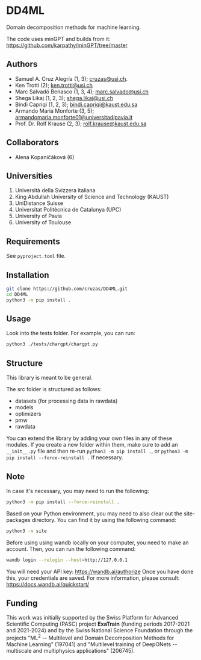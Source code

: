 # DD4ML
Domain decomposition methods for machine learning.

The code uses minGPT and builds from it: https://github.com/karpathy/minGPT/tree/master

## Authors
* Samuel A. Cruz Alegría (1, 3); cruzas@usi.ch.
* Ken Trotti (2); ken.trotti@usi.ch
* Marc Salvadó Benasco (1, 3, 4); marc.salvado@usi.ch
* Shega Likaj (1, 2, 3); shega.likaj@usi.ch
* Bindi Capriqi (1, 2, 3); bindi.capriqi@kaust.edu.sa
* Armando Maria Monforte (3, 5); armandomaria.monforte01@universitadipavia.it
* Prof. Dr. Rolf Krause (2, 3); rolf.krause@kaust.edu.sa

## Collaborators
* Alena Kopaničáková (6)

## Universities
1. Università della Svizzera italiana
2. King Abdullah University of Science and Technology (KAUST)
3. UniDistance Suisse
4. Universitat Politècnica de Catalunya (UPC)
5. University of Pavia
6. University of Toulouse

## Requirements
See ``pyproject.toml`` file. 

## Installation
```bash
git clone https://github.com/cruzas/DD4ML.git
cd DD4ML
python3 -m pip install .
```

## Usage
Look into the tests folder. For example, you can run:
```bash
python3 ./tests/chargpt/chargpt.py
```

## Structure
This library is meant to be general. 

The src folder is structured as follows:
- datasets (for processing data in rawdata)
- models 
- optimizers
- pmw
- rawdata

You can extend the library by adding your own files in any of these modules. If you create a new folder within them, make sure to add an ```__init__.py``` file and then re-run ```python3 -m pip install .```, or ```python3 -m pip install --force-reinstall .``` if necessary. 

## Note
In case it's necessary, you may need to run the following:
```bash
python3 -m pip install --force-reinstall .
```
Based on your Python environment, you may need to also clear out the site-packages directory. You can find it by using the following command:
```bash
python3 -m site
```

Before using using wandb locally on your computer, you need to make an account. Then, you can run the following command:
```bash
wandb login --relogin --host=http://127.0.0.1
```
You will need your API key: https://wandb.ai/authorize
Once you have done this, your credentials are saved. For more information, please consult: https://docs.wandb.ai/quickstart/

## Funding
This work was initially supported by the Swiss Platform for Advanced Scientific Computing (PASC) project **ExaTrain** (funding periods 2017-2021 and 2021-2024) and by the Swiss National Science Foundation through the projects "ML<sup>2</sup> -- Multilevel and Domain Decomposition Methods for Machine Learning" (197041) and "Multilevel training of DeepONets -- multiscale and multiphysics applications" (206745). 
